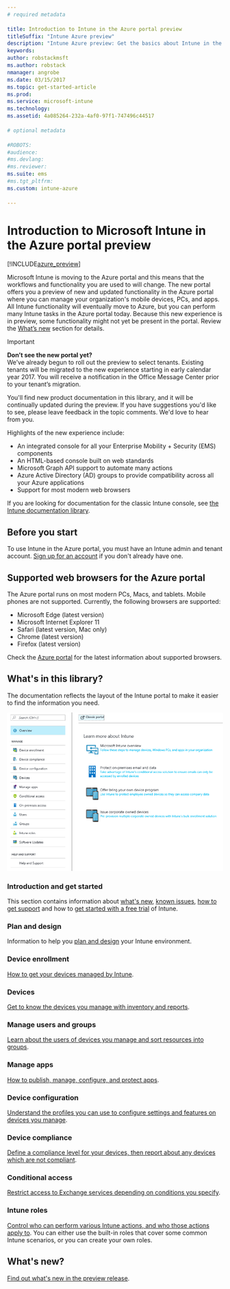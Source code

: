 ```yaml
---
# required metadata

title: Introduction to Intune in the Azure portal preview
titleSuffix: "Intune Azure preview"
description: "Intune Azure preview: Get the basics about Intune in the Azure portal preview, and how it can help you manage your devices."
keywords:
author: robstackmsft
ms.author: robstack
nmanager: angrobe
ms.date: 03/15/2017
ms.topic: get-started-article
ms.prod:
ms.service: microsoft-intune
ms.technology:
ms.assetid: 4a085264-232a-4af0-97f1-747496c44517

# optional metadata

#ROBOTS:
#audience:
#ms.devlang:
#ms.reviewer:
ms.suite: ems
#ms.tgt_pltfrm:
ms.custom: intune-azure

---
```



# Introduction to Microsoft Intune in the Azure portal preview


[!INCLUDE[azure_preview](../includes/azure_preview.md)]

Microsoft Intune is moving to the Azure portal and this means that the workflows and functionality you are used to will change.
The new portal offers you a preview of new and updated functionality in the Azure portal where you can manage your organization's mobile devices, PCs, and apps.
All Intune functionality will eventually move to Azure, but you can perform many Intune tasks in the Azure portal today. Because this new experience is in preview, some functionality might not yet be present in the portal. Review the [What’s new](#what's-new) section for details.

> [!IMPORTANT]
> **Don’t see the new portal yet?**<br>
> We’ve already begun to roll out the preview to select tenants. Existing tenants will be migrated to the new experience starting in early calendar year 2017. You will receive a notification in the Office Message Center prior to your tenant’s migration.


You'll find new product documentation in this library, and it will be continually updated during the preview. If you have suggestions you'd like to see, please leave feedback in the topic comments. We'd love to hear from you.

<!--- You can view the new Intune technical preview console in Azure at [portal.azure.com]. --->

Highlights of the new experience include:

- An integrated console for all your Enterprise Mobility + Security (EMS) components
- An HTML-based console built on web standards
- Microsoft Graph API support to automate many actions
- Azure Active Directory (AD) groups to provide compatibility across all your Azure applications
- Support for most modern web browsers

If you are looking for documentation for the classic Intune console, see [the Intune documentation library](https://docs.microsoft.com/en-us/intune/).

## Before you start

To use Intune in the Azure portal, you must have an Intune admin and tenant account. [Sign up for an account](https://portal.office.com/Signup/Signup.aspx?OfferId=40BE278A-DFD1-470a-9EF7-9F2596EA7FF9&dl=INTUNE_A&ali=1#0%20) if you don't already have one.

## Supported web browsers for the Azure portal

The Azure portal runs on most modern PCs, Macs, and tablets. Mobile phones are not supported.
Currently, the following browsers are supported:

- Microsoft Edge (latest version)
- Microsoft Internet Explorer 11
- Safari (latest version, Mac only)
- Chrome (latest version)
- Firefox (latest version)

Check the [Azure portal](https://docs.microsoft.com/azure/azure-preview-portal-supported-browsers-devices) for the latest information about supported browsers.

## What's in this library?

The documentation reflects the layout of the Intune portal to make it easier to find the information you need.

![Azure portal workloads](./media/azure-portal-workloads.png)

### Introduction and get started
This section contains information about [what's new](/intune-azure/introduction/whats-new), [known issues](/intune-azure/introduction/known-issues-in-the-intune-preview), [how to get support](/intune-azure/introduction/how-to-get-support-for-microsoft-intune) and how to [get started with a free trial](/intune-azure/introduction/sign-up-free-trial-microsoft-intune) of Intune.
### Plan and design
Information to help you [plan and design](/intune-azure/plan-and-design/get-started) your Intune environment.
### Device enrollment
[How to get your devices managed by Intune](/intune-azure/enroll-devices/what-is).
### Devices
[Get to know the devices you manage with inventory and reports](/intune-azure/manage-devices/what-is).
### Manage users and groups
[Learn about the users of devices you manage and sort resources into groups](/intune-azure/manage-users/what-is).
### Manage apps
[How to publish, manage, configure, and protect apps](/intune-azure/manage-apps/what-is-app-management).
### Device configuration
[Understand the profiles you can use to configure settings and features on devices you manage](/intune-azure/configure-devices/what-are-device-profiles).
### Device compliance
[Define a compliance level for your devices, then report about any devices which are not compliant](/intune-azure/set-device-compliance/what-is-device-compliance).
### Conditional access
[Restrict access to Exchange services depending on conditions you specify](/intune-azure/conditional-access/what-is-conditional-access).
### Intune roles
[Control who can perform various Intune actions, and who those actions apply to](/intune-azure/access-control/role-based-access-control). You can either use the built-in roles that cover some common Intune scenarios, or you can create your own roles.



## What's new?

[Find out what's new in the preview release](/intune-azure/introduction/whats-new).
